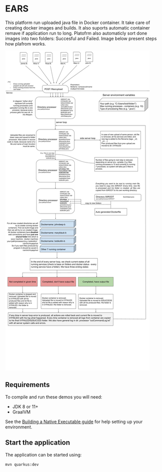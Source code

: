 # EARS
This platform run uploaded java file in Docker container. It take care of creating docker images and builds. It also suports automatic container remave if application run to long. Platofrm also automaticly sort done images into two folders: Succesful and Failed. Image below present steps how plafrom works.

![alt text](https://github.com/eiifi/EARS/blob/main/EARS%20Flow.jpg?raw=true)




## Requirements

To compile and run these demos you will need:

- JDK 8 or 11+
- GraalVM

See the [Building a Native Executable guide](https://quarkus.io/guides/building-native-image) for help setting up your environment.

## Start the application

The application can be started using: 

```bash
mvn quarkus:dev
```  
